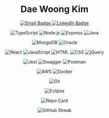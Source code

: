<div align=center> 
  <h1>Dae Woong Kim</h1> 
  <!-- Email -->
<!-- Email -->
<a href="mailto:ukwoong@gmail.com">
  <img src="https://img.shields.io/badge/Email: your.email@example.com-EA4335?style=flat-square&logo=gmail&logoColor=white" alt="Email Badge"/>
</a>

<!-- LinkedIn -->
<a href="https://www.linkedin.com/in/yourprofile" target="_blank">
  <img src="https://img.shields.io/badge/LinkedIn: linkedin.com/in/yourprofile-0077B5?style=flat-square&logo=linkedin&logoColor=white" alt="LinkedIn Badge"/>
</a>
</div>

<div align="center">

<!-- 백엔드 -->
![TypeScript](https://img.shields.io/badge/-TypeScript-3178C6?style=flat-square&logo=typescript&logoColor=white)
![Node.js](https://img.shields.io/badge/-Node.js-339933?style=flat-square&logo=node.js&logoColor=white)
![Express](https://img.shields.io/badge/-Express-000000?style=flat-square&logo=express&logoColor=white)
![Java](https://img.shields.io/badge/-Java-007396?style=flat-square&logo=java&logoColor=white)

<!-- 데이터베이스 -->
![MongoDB](https://img.shields.io/badge/-MongoDB-47A248?style=flat-square&logo=mongodb&logoColor=white)
![Oracle](https://img.shields.io/badge/-Oracle-F80000?style=flat-square&logo=oracle&logoColor=white)

<!-- 프론트엔드 -->
![React](https://img.shields.io/badge/-React-61DAFB?style=flat-square&logo=react&logoColor=black)
![JavaScript](https://img.shields.io/badge/-JavaScript-F7DF1E?style=flat-square&logo=javascript&logoColor=black)
![HTML](https://img.shields.io/badge/-HTML-E34F26?style=flat-square&logo=html5&logoColor=white)
![CSS](https://img.shields.io/badge/-CSS-1572B6?style=flat-square&logo=css3&logoColor=white)
![jQuery](https://img.shields.io/badge/-jQuery-0769AD?style=flat-square&logo=jquery&logoColor=white)

<!-- 테스트 & 문서화 -->
![Jest](https://img.shields.io/badge/-Jest-C21325?style=flat-square&logo=jest&logoColor=white)
![Swagger](https://img.shields.io/badge/-Swagger-85EA2D?style=flat-square&logo=swagger&logoColor=black)
![Postman](https://img.shields.io/badge/-Postman-FF6C37?style=flat-square&logo=postman&logoColor=white)

<!-- 인프라 & 배포 -->
![AWS](https://img.shields.io/badge/-AWS-232F3E?style=flat-square&logo=amazonaws&logoColor=white)
![Docker](https://img.shields.io/badge/-Docker-2496ED?style=flat-square&logo=docker&logoColor=white)

<!-- 버전 관리 -->
![Git](https://img.shields.io/badge/-Git-F05032?style=flat-square&logo=git&logoColor=white)

<!-- 개발 환경 -->
![Eclipse](https://img.shields.io/badge/-Eclipse-2C2255?style=flat-square&logo=eclipseide&logoColor=white)

</div>

<div align="center">

![Repo Card](https://github-readme-stats.vercel.app/api/pin/?username=yamwoong&repo=auth-service-crud&theme=radical)

</div>

<div align="center">

![GitHub Streak](https://github-readme-streak-stats.herokuapp.com/?user=yamwoong&theme=radical)

</div>
